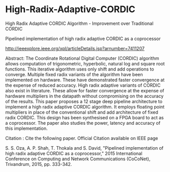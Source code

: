 # High-Radix-Adaptive-CORDIC
High Radix Adaptive CORDIC Algorithm - Improvement over Traditional CORDIC

Pipelined implementation of high radix adaptive CORDIC as a coprocessor

http://ieeexplore.ieee.org/xpl/articleDetails.jsp?arnumber=7411207 

Abstract: The Coordinate Rotational Digital Computer (CORDIC) algorithm allows computation of trigonometric, hyperbolic, natural log and square root functions. This iterative algorithm uses only shift and add operations to converge. Multiple fixed radix variants of the algorithm have been implemented on hardware. These have demonstrated faster convergence at the expense of reduced accuracy. High radix adaptive variants of CORDIC also exist in literature. These allow for faster convergence at the expense of hardware multipliers in the datapath without compromising on the accuracy of the results. This paper proposes a 12 stage deep pipeline architecture to implement a high radix adaptive CORDIC algorithm. It employs floating point multipliers in place of the conventional shift and add architecture of fixed radix CORDIC. This design has been synthesised on a FPGA board to act as a coprocessor. The paper also studies the power, latency and accuracy of this implementation.

Citation : Cite the following paper. Official Citation available on IEEE page

S. S. Oza, A. P. Shah, T. Thokala and S. David, "Pipelined implementation of high radix adaptive CORDIC as a coprocessor," 2015 International Conference on Computing and Network Communications (CoCoNet), Trivandrum, 2015, pp. 333-342.
